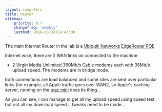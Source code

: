 ```yaml
---
layout: computers
title: Router
sitemap:
    priority: 0.7
    changefreq: 'weekly'
    lastmod: 2016-03-24T14:43:00
---
```

The main Internet Router in the lab is a [Ubiquiti Networks][1] [EdgeRouter POE][2]

Internet wise, there are 2 WAN links on connected to the machine:

* 2 [Virgin Media][3] Unlimited 360Mb/s Cable modems each with 36Mb/s upload speed. The modems are in bridge mode.

both connections are load balanced and some sites are sent over particular links (for example, all Apple traffic goes over WAN2, so Apple's caching server, running on the [mac mini][4] does its thing...


As you can see, I can manage to get all my upload speed using speed test, but not all my download speed... tweaks need to be made...

[1]: http://www.ubnt.com
[2]: https://www.ubnt.com/edgemax/edgerouter-poe/
[3]: http://www.virginmedia.ie
[4]: /Computers/macmini.html
